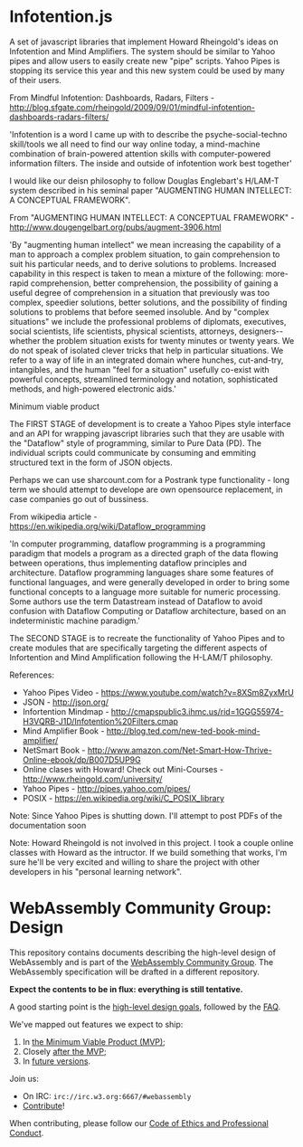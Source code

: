 # Infotention.js
A set of javascript libraries that implement Howard Rheingold's ideas on Infotention and Mind Amplifiers. The system should be similar to Yahoo pipes and allow users to easily create new "pipe" scripts. Yahoo Pipes is stopping its service this year and this new system could be used by many of their users. 

From Mindful Infotention: Dashboards, Radars, Filters - http://blog.sfgate.com/rheingold/2009/09/01/mindful-infotention-dashboards-radars-filters/

'Infotention is a word I came up with to describe the psyche-social-techno skill/tools we all need to find our way online today, a mind-machine combination of brain-powered attention skills with computer-powered information filters. The inside and outside of infotention work best together'

I would like our deisn philosophy to follow Douglas Englebart's H/LAM-T system described in his seminal paper "AUGMENTING HUMAN INTELLECT: A CONCEPTUAL FRAMEWORK".

From "AUGMENTING HUMAN INTELLECT: A CONCEPTUAL FRAMEWORK" - http://www.dougengelbart.org/pubs/augment-3906.html

'By "augmenting human intellect" we mean increasing the capability of a man to approach a complex problem situation, to gain comprehension to suit his particular needs, and to derive solutions to problems. Increased capability in this respect is taken to mean a mixture of the following: more-rapid comprehension, better comprehension, the possibility of gaining a useful degree of comprehension in a situation that previously was too complex, speedier solutions, better solutions, and the possibility of finding solutions to problems that before seemed insoluble. And by "complex situations" we include the professional problems of diplomats, executives, social scientists, life scientists, physical scientists, attorneys, designers--whether the problem situation exists for twenty minutes or twenty years. We do not speak of isolated clever tricks that help in particular situations. We refer to a way of life in an integrated domain where hunches, cut-and-try, intangibles, and the human "feel for a situation" usefully co-exist with powerful concepts, streamlined terminology and notation, sophisticated methods, and high-powered electronic aids.'

Minimum viable product

The FIRST STAGE of development is to create a Yahoo Pipes style interface and an API for wrapping javascript libraries such that they are usable with the "Dataflow" style of programming, similar to Pure Data (PD). The individual scripts could communicate by consuming and emmiting structured text in the form of JSON objects.

Perhaps we can use sharcount.com for a Postrank type functionality - long term we should attempt to develope are own opensource replacement, in case companies go out of bussiness.

From wikipedia article - https://en.wikipedia.org/wiki/Dataflow_programming

'In computer programming, dataflow programming is a programming paradigm that models a program as a directed graph of the data flowing between operations, thus implementing dataflow principles and architecture. Dataflow programming languages share some features of functional languages, and were generally developed in order to bring some functional concepts to a language more suitable for numeric processing. Some authors use the term Datastream instead of Dataflow to avoid confusion with Dataflow Computing or Dataflow architecture, based on an indeterministic machine paradigm.'

The SECOND STAGE is to recreate the functionality of Yahoo Pipes and to create modules that are specifically targeting the different aspects of Infortention and Mind Amplification following the H-LAM/T philosophy.


References:
* Yahoo Pipes Video - https://www.youtube.com/watch?v=8XSm8ZyxMrU
* JSON - http://json.org/
* Infortention Mindmap - http://cmapspublic3.ihmc.us/rid=1GGG55974-H3VQRB-J1D/Infotention%20Filters.cmap
* Mind Amplifier Book - http://blog.ted.com/new-ted-book-mind-amplifier/
* NetSmart Book - http://www.amazon.com/Net-Smart-How-Thrive-Online-ebook/dp/B007D5UP9G
* Online clases with Howard! Check out Mini-Courses - http://www.rheingold.com/university/
* Yahoo Pipes - http://pipes.yahoo.com/pipes/
* POSIX - https://en.wikipedia.org/wiki/C_POSIX_library

Note: Since Yahoo Pipes is shutting down. I'll attempt to post PDFs of the documentation soon

Note: Howard Rheingold is not involved in this project. I took a couple online classes with Howard as the intructor. If we build something that works, I'm sure he'll be very excited and willing to share the project with other developers in his "personal learning network".

# WebAssembly Community Group: Design

This repository contains documents describing the high-level design of
WebAssembly and is part of the 
[WebAssembly Community Group](https://www.w3.org/community/webassembly/).
The WebAssembly specification will be drafted in a different repository.

**Expect the contents to be in flux: everything is still tentative.**

A good starting point is the [high-level design goals](HighLevelGoals.md),
followed by the [FAQ](FAQ.md).

We've mapped out features we expect to ship:
 1. In [the Minimum Viable Product (MVP)](MVP.md);
 2. Closely [after the MVP](PostMVP.md);
 3. In [future versions](FutureFeatures.md).

Join us:
 * On IRC: `irc://irc.w3.org:6667/#webassembly`
 * [Contribute](Contributing.md)!

When contributing, please follow our
[Code of Ethics and Professional Conduct](CodeOfConduct.md).
